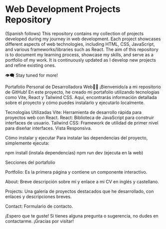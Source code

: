 # Web Development Projects Repository
(Spanish follows)
This repository contains my collection of projects developed during my journey in web development. Each project showcases different aspects of web technologies, including HTML, CSS, JavaScript, and various frameworks/libraries such as React. 
The aim of this repository is to document my learning process, showcase my skills, and serve as a portfolio of my work.
It is continuously updated as I develop new projects and refine existing ones. 

👁‍🗨 Stay tuned for more!


Portafolio Personal de Desarrolladora Web👩‍💻
¡Bienvenido/a a mi repositorio de GitHub! En este proyecto, he creado mi portafolio utilizando tecnologías como Vite, React y Tailwind CSS. Aquí, encontrarás información detallada sobre el proyecto y cómo puedes instalarlo y ejecutarlo localmente.

Tecnologías Utilizadas
Vite: Herramienta de desarrollo rápida para proyectos web con React.
React: Biblioteca de JavaScript para construir interfaces de usuario.
Tailwind CSS: Framework de utilidad de primer nivel para diseñar interfaces. Vista Responsiva.

Cómo instalar y ejecutar
Para instalar las dependencias del proyecto, simplemente ejecuta:

npm install (instala dependencias)
npm run dev (ejecuta en la web)

Secciones del portafolio

Portfolio: Es la primera página y contiene un componente interactivo.

About: Breve descripción sobre mí y enlace a mi CV en inglés y castellano.

Projects: Una galería de proyectos destacados que he desarrollado, con enlaces y descripciones breves.

Contact: Formulario de contacto.

¡Espero que te guste! Si tienes alguna pregunta o sugerencia, no dudes en contactarme. ¡Gracias por visitar!
